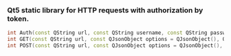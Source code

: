 ### Qt5 static library for HTTP requests with authorization by token.

```c++
int Auth(const QString url, const QString username, const QString password);
int GET(const QString url, const QJsonObject options = QJsonObject(), QJsonDocument &retval = QJsonDocument());
int POST(const QString url, const QJsonObject options = QJsonObject(), QJsonDocument &retval = QJsonDocument());
```
